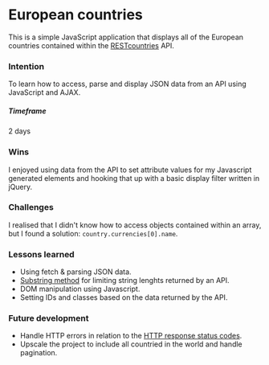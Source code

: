# European countries
This is a simple JavaScript application that displays all of the European countries contained within the [RESTcountries](https://restcountries.eu/#api-endpoints-region) API. 

### Intention
To learn how to access, parse and display JSON data from an API using JavaScript and AJAX. 

##### Timeframe 
2 days

### Wins
I enjoyed using data from the API to set attribute values for my Javascript generated elements and hooking that up with a basic display filter written in jQuery.   

### Challenges
I realised that I didn't know how to access objects contained within an array, but I found a solution: `country.currencies[0].name`. 

### Lessons learned
- Using fetch & parsing JSON data.
- [Substring method](https://developer.mozilla.org/en-US/docs/Web/JavaScript/Reference/Global_Objects/String/substring) for limiting string lenghts returned by an API. 
- DOM manipulation using Javascript. 
- Setting IDs and classes based on the data returned by the API. 

### Future development
- Handle HTTP errors in relation to the [HTTP response status codes](https://developer.mozilla.org/en-US/docs/Web/HTTP/Status).
- Upscale the project to include all countried in the world and handle pagination. 

